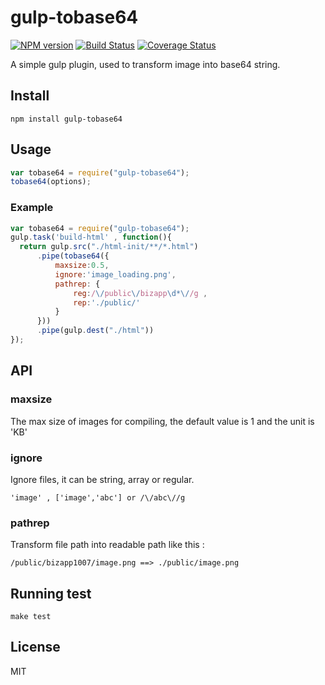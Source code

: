 # gulp-tobase64

[![NPM version][npm-image]][npm-url]
[![Build Status][travis-image]][travis-url]
[![Coverage Status][coveralls-image]][coveralls-url]

A simple gulp plugin, used to transform image into base64 string.

## Install
```
npm install gulp-tobase64
```

## Usage
```javascript
var tobase64 = require("gulp-tobase64");
tobase64(options);
```

### Example
```javascript
var tobase64 = require("gulp-tobase64");
gulp.task('build-html' , function(){
  return gulp.src("./html-init/**/*.html")
      .pipe(tobase64({
          maxsize:0.5,        
          ignore:'image_loading.png',
          pathrep: {
              reg:/\/public\/bizapp\d*\//g ,
              rep:'./public/'
          }
      }))
      .pipe(gulp.dest("./html"))
});
```

## API

### maxsize
The max size of images for compiling, the default value is 1 and the unit is 'KB'

### ignore
Ignore files, it can be string, array or regular. <br>
```
'image' , ['image','abc'] or /\/abc\//g
```

### pathrep
Transform file path into readable path like this :
```
/public/bizapp1007/image.png ==> ./public/image.png
```

## Running test
```
make test
```

## License
MIT

[npm-url]: https://npmjs.org/package/gulp-tobase64
[npm-image]: http://img.shields.io/npm/v/gulp-tobase64.svg?style=flat-square
[travis-url]: https://travis-ci.org/whxaxes/gulp-tobase64
[travis-image]: http://img.shields.io/travis/whxaxes/gulp-tobase64.svg?style=flat-square
[coveralls-url]: https://coveralls.io/r/whxaxes/gulp-tobase64
[coveralls-image]: https://img.shields.io/coveralls/whxaxes/gulp-tobase64.svg?style=flat-square
